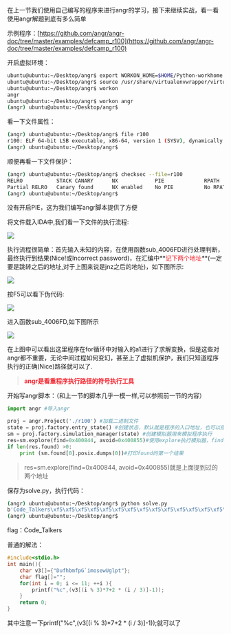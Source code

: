 在上一节我们使用自己编写的程序来进行angr的学习，接下来继续实战，看一看使用angr解题到底有多么简单

示例程序：[https://github.com/angr/angr-doc/tree/master/examples/defcamp_r100](https://github.com/angr/angr-doc/tree/master/examples/defcamp_r100)

开启虚拟环境：

```bash
ubuntu@ubuntu:~/Desktop/angr$ export WORKON_HOME=$HOME/Python-workhome
ubuntu@ubuntu:~/Desktop/angr$ source /usr/share/virtualenvwrapper/virtualenvwrapper.sh
ubuntu@ubuntu:~/Desktop/angr$ workon
angr
ubuntu@ubuntu:~/Desktop/angr$ workon angr
(angr) ubuntu@ubuntu:~/Desktop/angr$
```

看一下文件属性：

```bash
(angr) ubuntu@ubuntu:~/Desktop/angr$ file r100
r100: ELF 64-bit LSB executable, x86-64, version 1 (SYSV), dynamically linked, interpreter /lib64/ld-linux-x86-64.so.2, for GNU/Linux 2.6.24, BuildID[sha1]=0f464824cc8ee321ef9a80a799c70b1b6aec8168, stripped
(angr) ubuntu@ubuntu:~/Desktop/angr$ 
```

顺便再看一下文件保护：

```bash
(angr) ubuntu@ubuntu:~/Desktop/angr$ checksec --file=r100
RELRO           STACK CANARY      NX            PIE             RPATH      RUNPATH	Symbols		FORTIFY	Fortified	Fortifiable  FILE
Partial RELRO   Canary found      NX enabled    No PIE          No RPATH   No RUNPATH   No Symbols      Yes	0		2	r100
(angr) ubuntu@ubuntu:~/Desktop/angr$ 
```

没有开启PIE，这为我们编写angr脚本提供了方便

将文件载入IDA中,我们看一下文件的执行流程:

![](https://cdn.nlark.com/yuque/0/2020/png/574026/1592451850881-064f5693-5336-4634-8bb2-2e5e4670e7da.png)

执行流程很简单：首先输入未知的内容，在使用函数sub_4006FD进行处理判断，最终执行到结果(Nice!或Incorrect password)，在汇编中**<font style="color:#F5222D;">记下两个地址</font>**(一定要是跳转之后的地址,对于上图来说是jnz之后的地址)，如下图所示:

![](https://cdn.nlark.com/yuque/0/2020/png/574026/1592452392687-5e2ac77e-ea47-4f9f-a030-7f22d45cfbec.png)

按F5可以看下伪代码:

![](https://cdn.nlark.com/yuque/0/2020/png/574026/1592452114970-0e5fe16b-7310-4d21-ab56-da2d2affd070.png)

进入函数sub_4006FD,如下图所示

![](https://cdn.nlark.com/yuque/0/2020/png/574026/1592452468073-d37f8e45-96fc-4c2c-9e6c-bc950f88e382.png)

在上图中可以看出这里程序在for循环中对输入的a1进行了求解变换，但是这些对angr都不重要，无论中间过程如何变幻，甚至上了虚拟机保护，我们只知道程序执行的正确(Nice)路径就可以了.

> **<font style="color:#F5222D;">angr是看重程序执行路径的符号执行工具</font>**
>

开始写angr脚本：（和上一节的脚本几乎一模一样,可以参照前一节的内容）

```python
import angr #导入angr

proj = angr.Project('./r100') #加载二进制文件
state = proj.factory.entry_state() #创建状态，默认就是程序的入口地址，也可以指定一个地址作为入口地址
sm = proj.factory.simulation_manager(state) #创建模拟器用来模拟程序执行
res=sm.explore(find=0x400844, avoid=0x400855)#使用explore执行模拟器，find和avoid用来作为约束条件。
if len(res.found) >0:
	print (sm.found[0].posix.dumps(0))#打印found的第一个结果
```

> res=sm.explore(find=0x400844, avoid=0x400855)就是上面提到过的两个地址
>

保存为solve.py，执行代码：

```bash
(angr) ubuntu@ubuntu:~/Desktop/angr$ python solve.py
b'Code_Talkers\xf5\xf5\xf5\xf5\xf5\xf5\xf5\xf5\xf5\xf5\xf5\xf5\xf5\xf5\xf5\xf5\xf5\xf5\xf5\xf5\xf5\xf5\xf5\xf5\xf5\xf5\xf5\xf5\xf5\xf5\xf5\xf5\xf5\xf5\xf5\xf5\xf5\xf5\xf5\xf5\xf5\xf5\xf5\xf5\xb5\xf5\xf5\xf5\xf5\xf5\xf5\xf5\xf5\xf5\xf5\xf5\xf5\xf5\xf5\xf5\xf5\xf5\xf5\xf5\xf5\xf5\xf5\xf5\xf5\xf5\xf5\xf5\xf5\xf5\xf5\xf5\xf5\xf5\xf5\xf5\xf5\xf5\xf5\xf5\xf5\xf5\xf5\xf5\xf5\xf5\xf5\xf5\xf5\xf5\xf5\xf5\xf5\xf5\xb5\xf5\xf5\xf5\xf5\xf5\xf5\xf5\xd5\xf5\xf5\xf5\xf5\xf5\xf5\xf5\xf5\xf5\xf5\xf5\xf5\xf5\xf5\xf5\xf5\xf5\xf5\xf5\xf5\xf5\xf5\xf5\xf5\xf5\xf5\xf1\xf5\xf5\xf5\xf5\xf5\xf5\xf5\xf5\xf5\xf5\xf5\xf5\xf5\xf5\xf5\xf5\xf5\xf5\xf5\xf5\xf5\xf5\xf5\xf5\xf5\xf5\xf5\xf5\xf5\xf5\xf5\xf5\xf5\xf5\xf5\xf5\xf5\xf5\xf5\xf5\xf5\xf5\xf5\xf5\xf5\xf5\xf5\xf5\xf5\xf5\xf5\xf5\xf5\xf5\xf5\xf5\xf5\xf5\xf5\xf5\xf5\xf5\xf5\xf5\xf5\xf5\xf5\xf5\xf5\xf5\xf5\xf5\xf5\xf5\xf5\xf5\xf5\xf5\xf5\xf5\xf5\xf5\xf5\xf5\xf5\xf5\xf5\xf5\xf5\xf5\xf5\xf5\xf5\xf5\xf5\xf5\xf5\xf5\xf5\xf5\xf5\xf5\xf5\xf5\xf5\xf5\xf5\x00'
(angr) ubuntu@ubuntu:~/Desktop/angr$ 
```

flag：Code_Talkers

普通的解法：

```c
#include<stdio.h>
int main(){
    char v3[]={"DufhbmfpG`imosewUglpt"};
    char flag[]="";
    for(int i = 0; i <= 11; ++i ){
        printf("%c",(v3[(i % 3)*7+2 * (i / 3)]-1));
    }
    return 0;
}
```

其中注意一下printf("%c",(v3[(i % 3)*7+2 * (i / 3)]-1));就可以了

